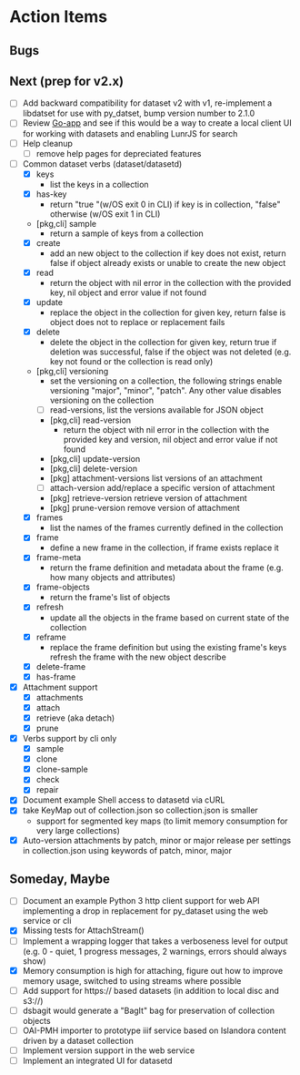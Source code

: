 
Action Items
============

Bugs
----

Next (prep for v2.x)
--------------------

- [ ] Add backward compatibility for dataset v2 with v1, re-implement a libdatset for use with py_datset, bump version number to 2.1.0
- [ ] Review [Go-app](https://go-app.dev/) and see if this would be a way to create a local client UI for working with datasets and enabling LunrJS for search
- [ ] Help cleanup
    - [ ] remove help pages for depreciated features
- [ ] Common dataset verbs (dataset/datasetd)
    - [X] keys
        - list the keys in a collection
    - [X] has-key
        - return "true "(w/OS exit 0 in CLI) if key is in collection,
          "false" otherwise (w/OS exit 1 in CLI)
    - [pkg,cli] sample
        - return a sample of keys from a collection
    - [X] create
        - add an new object to the collection if key does not exist,
          return false if object already exists or unable to create
          the new object
    - [X] read
        - return the object with nil error in the collection with the
          provided key, nil object and error value if not found
    - [X] update
        - replace the object in the collection for given key, return false
          is object does not to replace or replacement fails
    - [X] delete
        - delete the object in the collection for given key, return true
          if deletion was successful, false if the object was not deleted
          (e.g. key not found or the collection is read only)
    - [pkg,cli] versioning
        - set the versioning on a collection, the following strings enable
          versioning "major", "minor", "patch". Any other value disables
          versioning on the collection
        - [ ] read-versions, list the versions available for JSON object
        - [pkg,cli] read-version
             - return the object with nil error in the collection with the
               provided key and version, nil object and error value if not
               found
        - [pkg,cli] update-version
        - [pkg,cli] delete-version
        - [pkg] attachment-versions list versions of an attachment
        - [ ] attach-version add/replace a specific version of attachment
        - [pkg] retrieve-version retrieve version of attachment
        - [pkg] prune-version remove version of attachment
    - [X] frames
        - list the names of the frames currently defined in the collection
    - [X] frame
        - define a new frame in the collection, if frame exists replace it
    - [X] frame-meta
        - return the frame definition and metadata about the frame (e.g.
          how many objects and attributes)
    - [X] frame-objects
        - return the frame's list of objects
    - [X] refresh
        - update all the objects in the frame based on current state of
          the collection
    - [X] reframe
        - replace the frame definition but using the existing frame's keys
          refresh the frame with the new object describe
    - [X] delete-frame
    - [X] has-frame
- [X] Attachment support
    - [X] attachments
    - [X] attach
    - [X] retrieve (aka detach)
    - [X] prune
- [X] Verbs support by cli only
    - [X] sample
    - [X] clone
    - [X] clone-sample
    - [X] check
    - [X] repair
- [X] Document example Shell access to datasetd via cURL
- [X] take KeyMap out of collection.json so collection.json is smaller
    - support for segmented key maps (to limit memory consumption for very
      large collections)
- [X] Auto-version attachments by patch, minor or major release per
      settings in collection.json using keywords of patch, minor, major

Someday, Maybe
--------------

- [ ] Document an example Python 3 http client support for web API implementing a drop in replacement for py_dataset using the web service or cli
- [X] Missing tests for AttachStream()
- [ ] Implement a wrapping logger that takes a verboseness level for
      output (e.g. 0 - quiet, 1 progress messages, 2 warnings, errors
      should always show)
- [X] Memory consumption is high for attaching, figure out how to improve
      memory usage, switched to using streams where possible
- [ ] Add support for https:// based datasets (in addition to local disc
      and s3://)
- [ ] dsbagit would generate a "BagIt" bag for preservation of collection
      objects
- [ ] OAI-PMH importer to prototype iiif service based on Islandora
      content driven by a dataset collection
- [ ] Implement version support in the web service
- [ ] Implement an integrated UI for datasetd
